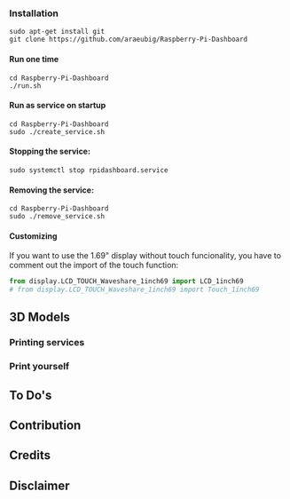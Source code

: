 
### Installation

```shell
sudo apt-get install git
git clone https://github.com/araeubig/Raspberry-Pi-Dashboard
```

#### Run one time

```shell
cd Raspberry-Pi-Dashboard
./run.sh
```

#### Run as service on startup

```shell
cd Raspberry-Pi-Dashboard
sudo ./create_service.sh
```

#### Stopping the service:

```shell
sudo systemctl stop rpidashboard.service
```

#### Removing the service:

```shell
cd Raspberry-Pi-Dashboard
sudo ./remove_service.sh
```

#### Customizing

If you want to use the 1.69" display without touch funcionality, you have to comment out the import of the touch function:

```python
from display.LCD_TOUCH_Waveshare_1inch69 import LCD_1inch69
# from display.LCD_TOUCH_Waveshare_1inch69 import Touch_1inch69
```

## 3D Models

### Printing services

### Print yourself

## To Do's

## Contribution

## Credits

## Disclaimer